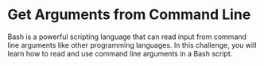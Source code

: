 # Get Arguments from Command Line

Bash is a powerful scripting language that can read input from command line arguments like other programming languages. In this challenge, you will learn how to read and use command line arguments in a Bash script.
